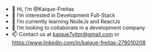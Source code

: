- 👋 Hi, I’m @Kaique-Freitas
- 👀 I’m interested in Development Full-Stack
- 🌱 I’m currently learning NodeJs and ReactJs
- 💞️ I’m looking to collaborate in a development company
- 📫 Contact us at kaique7vitor@gmail.com or https://www.linkedin.com/in/kaique-freitas-279010208

<!---
Kaique-Freitas/Kaique-Freitas is a ✨ special ✨ repository because its `README.md` (this file) appears on your GitHub profile.
You can click the Preview link to take a look at your changes.
--->

